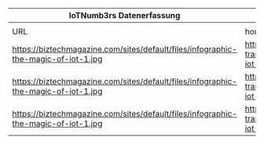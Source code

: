 |IoTNumb3rs Datenerfassung|||||||||||
| ---- | ---- | ---- | ---- | ---- | ---- | ---- | ---- | ---- | ---- | ---- |
||||||||||||
|URL|home_url|filename|device_class|device_count|market_class|market_volume|prognosis_year|publication_year|authorship_class|Dropbox folder|
|https://biztechmagazine.com/sites/default/files/infographic-the-magic-of-iot-1.jpg|https://biztechmagazine.com/article/2017/07/digital-transformation-helps-businesses-take-advantage-iot-infographic|file1_infographic-the-magic-of-iot-1.jpg|0|0|IoT spending|1.3E+13|2025|2017|journalist|MariaMarg/20181218-2100|
|https://biztechmagazine.com/sites/default/files/infographic-the-magic-of-iot-1.jpg|https://biztechmagazine.com/article/2017/07/digital-transformation-helps-businesses-take-advantage-iot-infographic|file1_infographic-the-magic-of-iot-1.jpg|generic IoT|34000000000|0|0|2020|2017|journalist|MariaMarg/20181218-2100|
|https://biztechmagazine.com/sites/default/files/infographic-the-magic-of-iot-1.jpg|https://biztechmagazine.com/article/2017/07/digital-transformation-helps-businesses-take-advantage-iot-infographic|file1_infographic-the-magic-of-iot-1.jpg|0|0|healthcare saving|34000000000|2020|2017|journalist|MariaMarg/20181218-2100|
